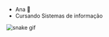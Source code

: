 - Ana 🌱
- Cursando Sistemas de informação 

![snake gif](https://github.com/anadrv/anadrv/blob/output/github-contribution-grid-snake.svg)
